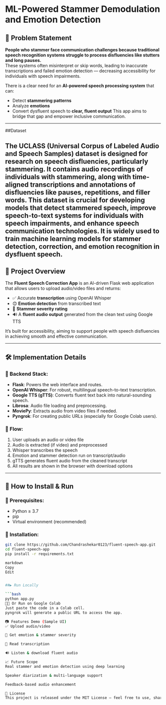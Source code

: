 # ML-Powered Stammer Demodulation and Emotion Detection


## 🚩 Problem Statement

**People who stammer face communication challenges because traditional speech recognition systems struggle to process disfluencies like stutters and long pauses.**  
These systems often misinterpret or skip words, leading to inaccurate transcriptions and failed emotion detection — decreasing accessibility for individuals with speech impairments.

There is a clear need for an **AI-powered speech processing system** that can:
- Detect **stammering patterns**
- Analyze **emotions**
- Convert dysfluent speech to **clear, fluent output**
This app aims to bridge that gap and empower inclusive communication.

---
##Dataset

The UCLASS (Universal Corpus of Labeled Audio and Speech Samples) dataset is designed for research on speech disfluencies, particularly stammering. It contains audio recordings of individuals with stammering, along with time-aligned transcriptions and annotations of disfluencies like pauses, repetitions, and filler words. This dataset is crucial for developing models that detect stammered speech, improve speech-to-text systems for individuals with speech impairments, and enhance speech communication technologies. It is widely used to train machine learning models for stammer detection, correction, and emotion recognition in dysfluent speech.
---

## 📌 Project Overview

The **Fluent Speech Correction App** is an AI-driven Flask web application that allows users to upload audio/video files and returns:
- ✅ Accurate **transcription** using OpenAI Whisper
- 😊 **Emotion detection** from transcribed text
- 🧠 **Stammer severity rating**
- 🔊 A **fluent audio output** generated from the clean text using Google TTS

It’s built for accessibility, aiming to support people with speech disfluencies in achieving smooth and effective communication.

---

## 🛠️ Implementation Details

### 🔧 Backend Stack:
- **Flask**: Powers the web interface and routes.
- **OpenAI Whisper**: For robust, multilingual speech-to-text transcription.
- **Google TTS (gTTS)**: Converts fluent text back into natural-sounding speech.
- **Librosa**: Audio file loading and preprocessing.
- **MoviePy**: Extracts audio from video files if needed.
- **Pyngrok**: For creating public URLs (especially for Google Colab users).

### 📂 Flow:
1. User uploads an audio or video file
2. Audio is extracted (if video) and preprocessed
3. Whisper transcribes the speech
4. Emotion and stammer detection run on transcript/audio
5. gTTS generates fluent audio from the cleaned transcript
6. All results are shown in the browser with download options

---

## 🚀 How to Install & Run

### 🔧 Prerequisites:
- Python ≥ 3.7
- pip
- Virtual environment (recommended)

### 🧪 Installation:
```bash
git clone https://github.com/Chandrashekar0123/fluent-speech-app.git
cd fluent-speech-app
pip install -r requirements.txt

markdown
Copy
Edit


##▶️ Run Locally

```bash
python app.py
🧑‍💻 Or Run on Google Colab
Just paste the code in a Colab cell.
pyngrok will generate a public URL to access the app.

📷 Features Demo (Sample UI)
✅ Upload audio/video

🧠 Get emotion & stammer severity

📃 Read transcription

🔊 Listen & download fluent audio

📈 Future Scope
Real stammer and emotion detection using deep learning

Speaker diarization & multi-language support

Feedback-based audio enhancement

🧾 License
This project is released under the MIT License — feel free to use, share, and build upon it.
